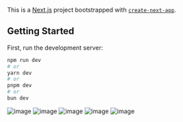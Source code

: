 This is a [Next.js](https://nextjs.org) project bootstrapped with [`create-next-app`](https://nextjs.org/docs/app/api-reference/cli/create-next-app).

## Getting Started

First, run the development server:

```bash
npm run dev
# or
yarn dev
# or
pnpm dev
# or
bun dev
```
![image](https://github.com/user-attachments/assets/c77e6c72-1125-4539-ac71-251c3fe48a77)
![image](https://github.com/user-attachments/assets/455608cb-eef9-45ab-838e-fd844088ae34)
![image](https://github.com/user-attachments/assets/42e2fae7-5433-4791-a0b8-c4b3c17c9401)
![image](https://github.com/user-attachments/assets/472cf3b2-7e68-49dc-91f9-332b77ef18fc)
![image](https://github.com/user-attachments/assets/9df1004a-af6a-4475-9023-1219404858fc)
